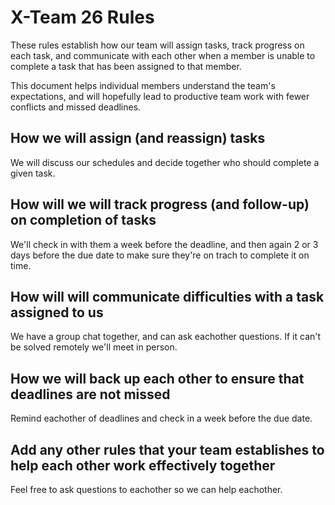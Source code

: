 # X-Team 26 Rules

These rules establish how our team will assign tasks,
track progress on each task, and communicate with each other 
when a member is unable to complete a task that has been assigned to that member.

This document helps individual members understand the team's expectations,
and will hopefully lead to productive team work with fewer conflicts
and missed deadlines.

## How we will assign (and reassign) tasks
We will discuss our schedules and decide together who should complete a given task.


## How will we will track progress (and follow-up) on completion of tasks
We'll check in with them a week before the deadline, and then again 2 or 3 days before the due date to make sure they're on trach to complete it on time.


## How will will communicate difficulties with a task assigned to us
We have a group chat together, and can ask eachother questions. If it can't be solved remotely we'll meet in person.


## How we will back up each other to ensure that deadlines are not missed
Remind eachother of deadlines and check in a week before the due date.


## Add any other rules that your team establishes to help each other work effectively together
Feel free to ask questions to eachother so we can help eachother.


